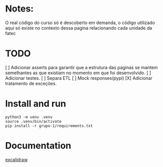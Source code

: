 # Notes:
O real código do curso só é descoberto em demanda, o código utilizado aqui só existe no contexto dessa pagina relacionando cada unidade da fatec

# TODO
[ ] Adicionar asserts para garantir que a estrutura das paginas se mantem semelhantes as que existiam no momento em que foi desenvolvido.
[ ] Adicionar testes.
[ ] Separa ETL
[ ] Mock responses(pypi)
[X] Adicionar tratamento de exceções.


# Install and run

```
python3 -m venv .venv 
source .venv/bin/activate 
pip install -r grupo-1/requirements.txt

```

# Documentation
[excalidraw](https://excalidraw.com/#room=7f86248508e23696bfcc,2FKknafd2hwdpLG1535Ejg)
